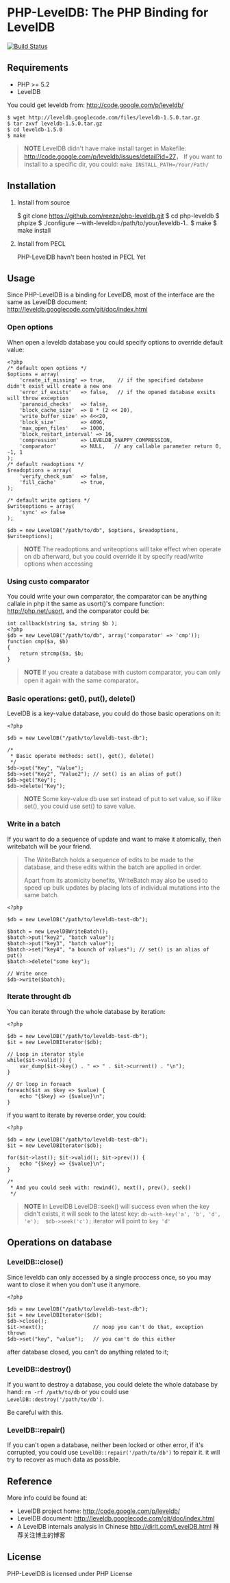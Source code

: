 # PHP-LevelDB: The PHP Binding for LevelDB
[![Build Status](https://secure.travis-ci.org/reeze/php-leveldb.png)](http://travis-ci.org/reeze/php-leveldb)

## Requirements
- PHP >= 5.2
- LevelDB

You could get leveldb from: <http://code.google.com/p/leveldb/>

	$ wget http://leveldb.googlecode.com/files/leveldb-1.5.0.tar.gz
	$ tar zxvf leveldb-1.5.0.tar.gz
	$ cd leveldb-1.5.0
	$ make

>**NOTE** LevelDB didn't have make install target in Makefile:
><http://code.google.com/p/leveldb/issues/detail?id=27>，
>If you want to install to a specific dir, you could:
>`make INSTALL_PATH=/Your/Path/`

## Installation

1. Install from source

	$ git clone https://github.com/reeze/php-leveldb.git
	$ cd php-leveldb
	$ phpize
	$ ./configure --with-leveldb=/path/to/your/leveldb-1.*.*
	$ make
	$ make install

1. Install from PECL

	PHP-LevelDB havn't been hosted in PECL Yet

## Usage
Since PHP-LevelDB is a binding for LevelDB, most of the interface are the same as
LevelDB document: <http://leveldb.googlecode.com/git/doc/index.html>

### Open options
When open a leveldb database you could specify options to override default value:

	<?php
	/* default open options */
	$options = array(
		'create_if_missing' => true,	// if the specified database didn't exist will create a new one
		'error_if_exists'	=> false,	// if the opened database exsits will throw exception
		'paranoid_checks'	=> false,
		'block_cache_size'	=> 8 * (2 << 20),
		'write_buffer_size' => 4<<20,
		'block_size'		=> 4096,
		'max_open_files'	=> 1000,
		'block_restart_interval' => 16,
		'compression'		=> LEVELDB_SNAPPY_COMPRESSION,
		'comparator'		=> NULL,   // any callable parameter return 0, -1, 1
	);
	/* default readoptions */
	$readoptions = array(
		'verify_check_sum'	=> false,
		'fill_cache'		=> true,
	);

	/* default write options */
	$writeoptions = array(
		'sync' => false
	);

	$db = new LevelDB("/path/to/db", $options, $readoptions, $writeoptions);

>**NOTE** The readoptions and writeoptions will take effect when operate on
>db afterward, but you could override it by specify read/write options when
>accessing

### Using custo comparator
You could write your own comparator, the comparator can be anything callale in php
it the same as usort()'s compare function: <http://php.net/usort>, and the comparator
could be:

	int callback(string $a, string $b );
	<?php
	$db = new LevelDB("/path/to/db", array('comparator' => 'cmp'));
	function cmp($a, $b)
	{
		return strcmp($a, $b;
	}

>**NOTE**
>If you create a database with custom comparator, you can only open it again
>with the same comparator。


### Basic operations: get(), put(), delete()
LevelDB is a key-value database, you could do those basic operations on it:

	<?php
	
	$db = new LevelDB("/path/to/leveldb-test-db");

	/*
     * Basic operate methods: set(), get(), delete()
	 */
	$db->put("Key", "Value");
	$db->set("Key2", "Value2"); // set() is an alias of put()
	$db->get("Key");
	$db->delete("Key");

>**NOTE**
>Some key-value db use set instead of put to set value, so if like set(),
>you could use set() to save value.

### Write in a batch
If you want to do a sequence of update and want to make it atomically,
then writebatch will be your friend.

>The WriteBatch holds a sequence of edits to be made to the database, 
>and these edits within the batch are applied in order.
>
>Apart from its atomicity benefits, WriteBatch may also be used to speed up
>bulk updates by placing lots of individual mutations into the same batch.

	<?php

	$db = new LevelDB("/path/to/leveldb-test-db");

	$batch = new LevelDBWriteBatch();
	$batch->put("key2", "batch value");
	$batch->put("key3", "batch value");
	$batch->set("key4", "a bounch of values"); // set() is an alias of put()
	$batch->delete("some key");

	// Write once
	$db->write($batch);

### Iterate throught db

You can iterate through the whole database by iteration:

	<?php

	$db = new LevelDB("/path/to/leveldb-test-db");
	$it = new LevelDBIterator($db);

	// Loop in iterator style
	while($it->valid()) {
		var_dump($it->key() . " => " . $it->current() . "\n");
	}

	// Or loop in foreach
	foreach($it as $key => $value) {
		echo "{$key} => {$value}\n";
	}

if you want to iterate by reverse order, you could:


	<?php

	$db = new LevelDB("/path/to/leveldb-test-db");
	$it = new LevelDBIterator($db);

	for($it->last(); $it->valid(); $it->prev()) {
		echo "{$key} => {$value}\n";
	}

	/*
     * And you could seek with: rewind(), next(), prev(), seek()
     */

>**NOTE** In LevelDB LevelDB::seek() will success even when the key didn't exists,
>it will seek to the latest key:
>`db-with-key('a', 'b', 'd', 'e');  $db->seek('c');` iterator will point to `key 'd'`

## Operations on database

### LevelDB::close()
Since leveldb can only accessed by a single proccess once, so you may want to
close it when you don't use it anymore.

	<?php

	$db = new LevelDB("/path/to/leveldb-test-db");
	$it = new LevelDBIterator($db);
	$db->close();
	$it->next();				// noop you can't do that, exception thrown
	$db->set("key", "value");	// you can't do this either

after database closed, you can't do anything related to it;

### LevelDB::destroy()
If you want to destroy a database, you could delete the whole database by hand:
`rm -rf /path/to/db` or you could use `LevelDB::destroy('/path/to/db')`.

Be careful with this.

### LevelDB::repair()
If you can't open a database, neither been locked or other error, if it's corrupted,
you could use `LevelDB::repair('/path/to/db')` to repair it. it will try to recover
as much data as possible.

## Reference
More info could be found at:

- LevelDB project home: <http://code.google.com/p/leveldb/>
- LevelDB document: <http://leveldb.googlecode.com/git/doc/index.html>
- A LevelDB internals analysis in Chinese <http://dirlt.com/LevelDB.html> 推荐关注博主的博客

## License
PHP-LevelDB is licensed under PHP License
